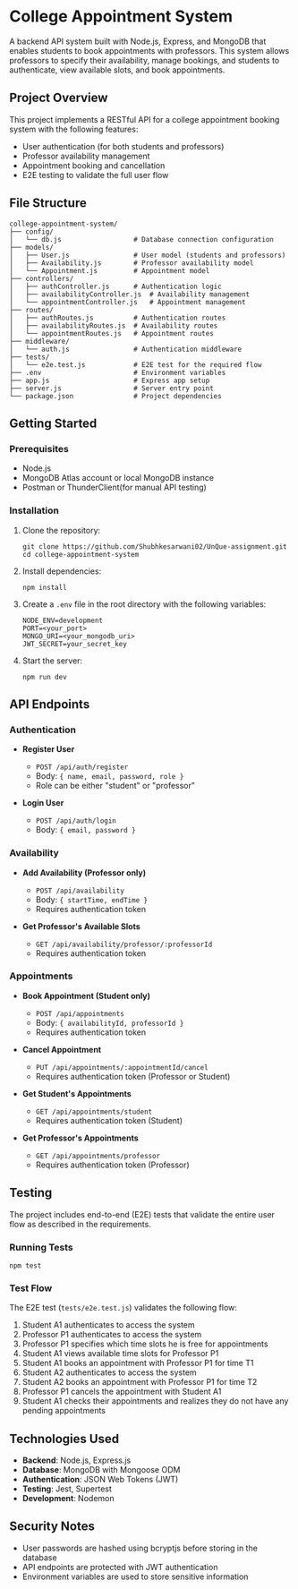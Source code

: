# College Appointment System

A backend API system built with Node.js, Express, and MongoDB that enables students to book appointments with professors. This system allows professors to specify their availability, manage bookings, and students to authenticate, view available slots, and book appointments.

## Project Overview

This project implements a RESTful API for a college appointment booking system with the following features:
- User authentication (for both students and professors)
- Professor availability management
- Appointment booking and cancellation
- E2E testing to validate the full user flow

## File Structure

```
college-appointment-system/
├── config/
│   └── db.js                  # Database connection configuration
├── models/
│   ├── User.js                # User model (students and professors)
│   ├── Availability.js        # Professor availability model
│   └── Appointment.js         # Appointment model
├── controllers/
│   ├── authController.js      # Authentication logic
│   ├── availabilityController.js  # Availability management
│   └── appointmentController.js   # Appointment management
├── routes/
│   ├── authRoutes.js          # Authentication routes
│   ├── availabilityRoutes.js  # Availability routes
│   └── appointmentRoutes.js   # Appointment routes
├── middleware/
│   └── auth.js                # Authentication middleware
├── tests/
│   └── e2e.test.js            # E2E test for the required flow
├── .env                       # Environment variables
├── app.js                     # Express app setup
├── server.js                  # Server entry point
└── package.json               # Project dependencies
```

## Getting Started

### Prerequisites

- Node.js
- MongoDB Atlas account or local MongoDB instance
- Postman or ThunderClient(for manual API testing)

### Installation

1. Clone the repository:
   ```
   git clone https://github.com/Shubhkesarwani02/UnQue-assignment.git
   cd college-appointment-system
   ```

2. Install dependencies:
   ```
   npm install
   ```

3. Create a `.env` file in the root directory with the following variables:
   ```
   NODE_ENV=development
   PORT=<your_port>
   MONGO_URI=<your_mongodb_uri>
   JWT_SECRET=your_secret_key
   ```

4. Start the server:
   ```
   npm run dev
   ```

## API Endpoints

### Authentication

- **Register User**
  - `POST /api/auth/register`
  - Body: `{ name, email, password, role }`
  - Role can be either "student" or "professor"

- **Login User**
  - `POST /api/auth/login`
  - Body: `{ email, password }`

### Availability

- **Add Availability (Professor only)**
  - `POST /api/availability`
  - Body: `{ startTime, endTime }`
  - Requires authentication token

- **Get Professor's Available Slots**
  - `GET /api/availability/professor/:professorId`
  - Requires authentication token

### Appointments

- **Book Appointment (Student only)**
  - `POST /api/appointments`
  - Body: `{ availabilityId, professorId }`
  - Requires authentication token

- **Cancel Appointment**
  - `PUT /api/appointments/:appointmentId/cancel`
  - Requires authentication token (Professor or Student)

- **Get Student's Appointments**
  - `GET /api/appointments/student`
  - Requires authentication token (Student)

- **Get Professor's Appointments**
  - `GET /api/appointments/professor`
  - Requires authentication token (Professor)

## Testing

The project includes end-to-end (E2E) tests that validate the entire user flow as described in the requirements.

### Running Tests

```
npm test
```

### Test Flow

The E2E test (`tests/e2e.test.js`) validates the following flow:

1. Student A1 authenticates to access the system
2. Professor P1 authenticates to access the system
3. Professor P1 specifies which time slots he is free for appointments
4. Student A1 views available time slots for Professor P1
5. Student A1 books an appointment with Professor P1 for time T1
6. Student A2 authenticates to access the system
7. Student A2 books an appointment with Professor P1 for time T2
8. Professor P1 cancels the appointment with Student A1
9. Student A1 checks their appointments and realizes they do not have any pending appointments

## Technologies Used

- **Backend**: Node.js, Express.js
- **Database**: MongoDB with Mongoose ODM
- **Authentication**: JSON Web Tokens (JWT)
- **Testing**: Jest, Supertest
- **Development**: Nodemon

## Security Notes

- User passwords are hashed using bcryptjs before storing in the database
- API endpoints are protected with JWT authentication
- Environment variables are used to store sensitive information

